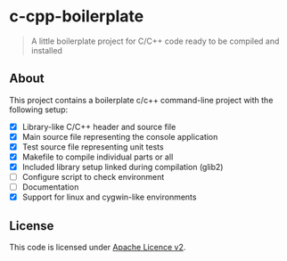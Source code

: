 # c-cpp-boilerplate
> A little boilerplate project for C/C++ code ready to be compiled and installed

## About

This project contains a boilerplate c/c++ command-line project
with the following setup:

- [x] Library-like C/C++ header and source file
- [x] Main source file representing the console application
- [x] Test source file representing unit tests
- [x] Makefile to compile individual parts or all
- [x] Included library setup linked during compilation (glib2)
- [ ] Configure script to check environment
- [ ] Documentation
- [x] Support for linux and cygwin-like environments

## License

This code is licensed under [Apache Licence v2](LICENSE).
